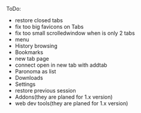 ToDo:

* restore closed tabs
* fix too big favicons on Tabs
* fix too small scrolledwindow when is only 2 tabs
* menu
* History browsing
* Bookmarks
* new tab page
* connect open in new tab with addtab
* Paronoma as list
* Downloads
* Settings
* restore previous session
* Addons(they are planed for 1.x version)
* web dev tools(they are planed for 1.x version)